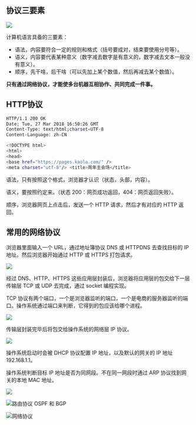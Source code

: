 ## 协议三要素
![](/images/1649938172499-b79b2368-2a38-435e-82ab-0721ee689a78.png)

计算机语言具备的三要素：

+ 语法，内容要符合一定的规则和格式（括号要成对，结束要使用分号等）。
+ 语义，内容要代表某种意义（数字减去数字是有意义的，数字减去文本一般没有意义）。
+ 顺序，先干啥，后干啥（可以先加上某个数值，然后再减去某个数值）。



**只有通过网络协议，才能使多台机器互相协作、共同完成一件事。**

## HTTP协议
```bash
HTTP/1.1 200 OK
Date: Tue, 27 Mar 2018 16:50:26 GMT
Content-Type: text/html;charset=UTF-8
Content-Language: zh-CN

<!DOCTYPE html>
<html>
<head>
<base href="https://pages.kaola.com/" />
<meta charset="utf-8"/> <title>周年主会场</title>
```

语法，只有按照这个格式，浏览器才认识（状态，头部，内容）。

语义，要按照约定来。（状态 200：网页成功返回，404：网页返回失败）。

顺序，浏览器网页上点击后，发送一个 HTTP 请求，然后才有对应的 HTTP 返回。

## 常用的网络协议
浏览器里面输入一个 URL，通过地址簿协议 DNS 或 HTTPDNS 去查找目标的 IP 地址。然后浏览器开始通过 HTTP 或 HTTPS 打包请求。

![](/images/1649938884898-9a0b3e75-fe94-492b-8ed3-4decc3dba381.png)

 经过 DNS、HTTP、HTTPS 这些应用层封装后，浏览器将应用层的包交给下一层传输层 TCP 或 UDP 去完成，通过 socket 编程实现。



TCP 协议有两个端口，一个是浏览器监听的端口，一个是电商的服务器监听的端口。操作系统通过端口来判断，它得到的包应该给哪个进程。

![](/images/1649939053121-0110be13-549b-495a-b01e-dcc08f7562fb.png)

传输层封装完毕后将包交给操作系统的网络层 IP 协议。

![](/images/1649939109132-60359f5c-c984-45bd-be52-5701f805a88d.png)

操作系统启动时会被 DHCP 协议配置 IP 地址，以及默认的网关的 IP 地址 192.168.1.1。



操作系统判断目标 IP 地址是否为同网段。不在同一网段时通过 ARP 协议找到网关的本地 MAC 地址。

![](/images/1649939341705-6a7b93c9-f468-4476-a009-245825de52d8.png)

![路由协议 OSPF 和 BGP](/images/1649939412169-c027ee77-eed3-4425-a5f5-1f655ecfd843.png)

![网络协议](/images/1649939746185-4c56e71e-5429-4396-b344-de7dd0b62c8e.png)

